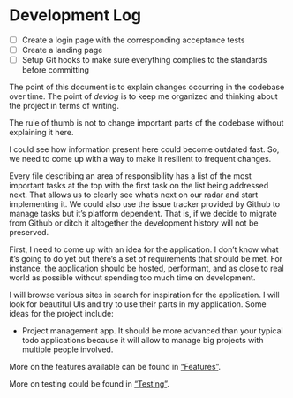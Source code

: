 # Development Log

- [ ] Create a login page with the corresponding acceptance tests
- [ ] Create a landing page
- [ ] Setup Git hooks to make sure everything complies to the standards before committing

The point of this document is to explain changes occurring in the codebase over time. The point of _devlog_ is to keep me organized and thinking about the project in terms of writing.

The rule of thumb is not to change important parts of the codebase without explaining it here.

I could see how information present here could become outdated fast. So, we need to come up with a way to make it resilient to frequent changes.

Every file describing an area of responsibility has a list of the most important tasks at the top with the first task on the list being addressed next. That allows us to clearly see what’s next on our radar and start implementing it. We could also use the issue tracker provided by Github to manage tasks but it’s platform dependent. That is, if we decide to migrate from Github or ditch it altogether the development history will not be preserved.

First, I need to come up with an idea for the application. I don’t know what it’s going to do yet but there’s a set of requirements that should be met. For instance, the application should be hosted, performant, and as close to real world as possible without spending too much time on development.

I will browse various sites in search for inspiration for the application. I will look for beautiful UIs and try to use their parts in my application. Some ideas for the project include:

- Project management app. It should be more advanced than your typical todo applications because it will allow to manage big projects with multiple people involved.

More on the features available can be found in [“Features”](features/README.md).

More on testing could be found in [“Testing”](Testing.md).
